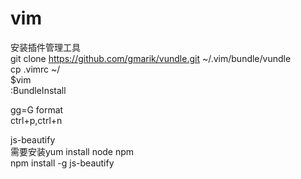 # vim
安装插件管理工具  
git clone https://github.com/gmarik/vundle.git ~/.vim/bundle/vundle<br>
cp .vimrc ~/ <br>
$vim<br>
:BundleInstall<br>


gg=G format<br>
ctrl+p,ctrl+n<br>


js-beautify<br>
需要安装yum install node npm<br>
npm install -g js-beautify<br>
